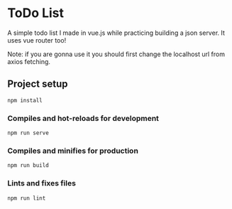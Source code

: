 # ToDo List

A simple todo list I made in vue.js while practicing building a json server. It uses vue router too!

Note: if you are gonna use it you should first change the localhost url from axios fetching.

## Project setup
```
npm install
```

### Compiles and hot-reloads for development
```
npm run serve
```

### Compiles and minifies for production
```
npm run build
```

### Lints and fixes files
```
npm run lint
```
